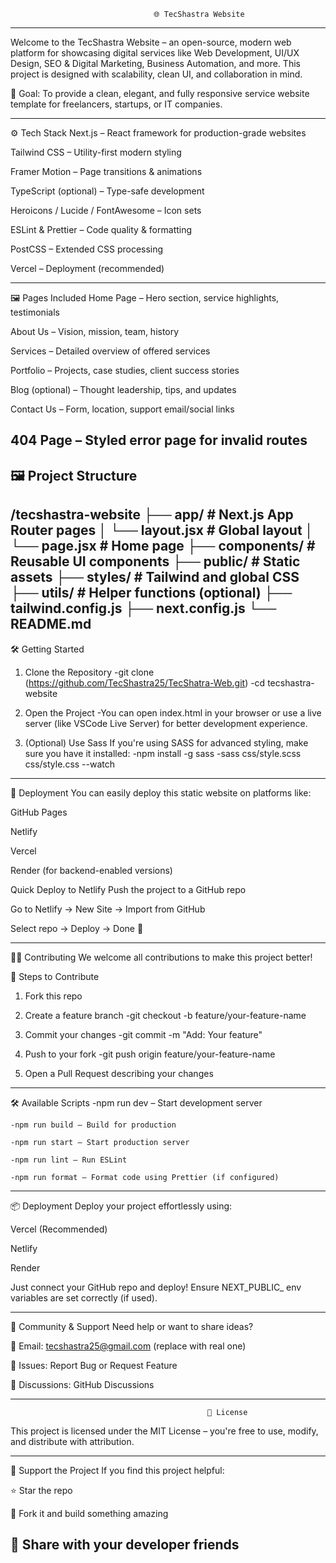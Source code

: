                                     🌐 TecShastra Website
-------------------------------------------------------------------------------------------------------------
Welcome to the TecShastra Website – an open-source, modern web platform for showcasing digital services like Web Development, UI/UX Design, SEO & Digital Marketing, Business Automation, and more.
This project is designed with scalability, clean UI, and collaboration in mind.

🎯 Goal: To provide a clean, elegant, and fully responsive service website template for freelancers, startups, or IT companies.

-------------------------------------------------------------------------------------------------------------
⚙️ Tech Stack
Next.js – React framework for production-grade websites

Tailwind CSS – Utility-first modern styling

Framer Motion – Page transitions & animations

TypeScript (optional) – Type-safe development

Heroicons / Lucide / FontAwesome – Icon sets

ESLint & Prettier – Code quality & formatting

PostCSS – Extended CSS processing

Vercel – Deployment (recommended)

-------------------------------------------------------------------------------------------------------------
🖼️ Pages Included
Home Page – Hero section, service highlights, testimonials

About Us – Vision, mission, team, history

Services – Detailed overview of offered services

Portfolio – Projects, case studies, client success stories

Blog (optional) – Thought leadership, tips, and updates

Contact Us – Form, location, support email/social links

404 Page – Styled error page for invalid routes
-------------------------------------------------------------------------------------------------------------

🖼️ Project Structure
--------------------------------------------------------------------------------------------------------
/tecshastra-website
├── app/               # Next.js App Router pages
│   └── layout.jsx     # Global layout
│   └── page.jsx       # Home page
├── components/        # Reusable UI components
├── public/            # Static assets
├── styles/            # Tailwind and global CSS
├── utils/             # Helper functions (optional)
├── tailwind.config.js
├── next.config.js
└── README.md
----------------------------------------------------------------------------------------------------------

🛠️ Getting Started

1. Clone the Repository
    -git clone (https://github.com/TecShastra25/TecShatra-Web.git)
    -cd tecshastra-website

2. Open the Project
    -You can open index.html in your browser or use a live server (like VSCode Live Server) for better development experience.

3. (Optional) Use Sass
If you're using SASS for advanced styling, make sure you have it installed:
    -npm install -g sass
    -sass css/style.scss css/style.css --watch

-------------------------------------------------------------------------------------------------------------
🚀 Deployment
You can easily deploy this static website on platforms like:

GitHub Pages

Netlify

Vercel

Render (for backend-enabled versions)

Quick Deploy to Netlify
Push the project to a GitHub repo

Go to Netlify → New Site → Import from GitHub

Select repo → Deploy → Done 🎉

-------------------------------------------------------------------------------------------------------------
🧑‍💻 Contributing
We welcome all contributions to make this project better!

🔧 Steps to Contribute
1) Fork this repo

2) Create a feature branch
    -git checkout -b feature/your-feature-name

3) Commit your changes
    -git commit -m "Add: Your feature"

4) Push to your fork
    -git push origin feature/your-feature-name

5) Open a Pull Request describing your changes

-------------------------------------------------------------------------------------------------------------
🛠️ Available Scripts
    -npm run dev – Start development server

    -npm run build – Build for production

    -npm run start – Start production server

    -npm run lint – Run ESLint

    -npm run format – Format code using Prettier (if configured)

-------------------------------------------------------------------------------------------------------------
📦 Deployment
Deploy your project effortlessly using:

Vercel (Recommended)

Netlify

Render

Just connect your GitHub repo and deploy!
Ensure NEXT_PUBLIC_ env variables are set correctly (if used).

-------------------------------------------------------------------------------------------------------------
📢 Community & Support
Need help or want to share ideas?

📧 Email: tecshastra25@gmail.com (replace with real one)

🐞 Issues: Report Bug or Request Feature

💬 Discussions: GitHub Discussions

-------------------------------------------------------------------------------------------------------------
                                                📄 License
This project is licensed under the MIT License – you're free to use, modify, and distribute with attribution.

-------------------------------------------------------------------------------------------------------------
🙌 Support the Project
If you find this project helpful:

⭐ Star the repo

🍴 Fork it and build something amazing

📣 Share with your developer friends
-------------------------------------------------------------------------------------------------------------

